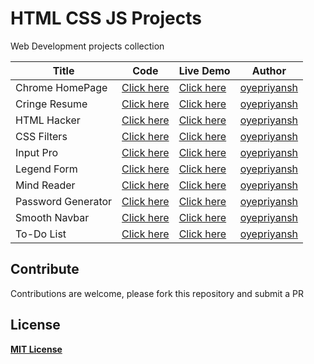 # HTML CSS JS Projects
Web Development projects collection


| Title | Code | Live Demo | Author |
| ----- | ---- | --------- | ------ |
|Chrome HomePage| [Click here](https://github.com/itxpp/chrome-newtab)| [Click here](https://itxpp.github.io/chrome-newtab/)| [oyepriyansh](https://github.com/oyepriyansh) |
|Cringe Resume | [Click here](https://github.com/itxpp/resumex)| [Click here](https://itxpp.github.io/resumex)| [oyepriyansh](https://github.com/oyepriyansh) |
|HTML Hacker | [Click here](https://github.com/itxpp/hacker)| [Click here](https://itxpp.github.io/hacker)| [oyepriyansh](https://github.com/oyepriyansh) |
|CSS Filters | [Click here](https://github.com/itxpp/css-filter)| [Click here](https://itxpp.github.io/css-filter/)| [oyepriyansh](https://github.com/oyepriyansh) |
|Input Pro | [Click here](https://github.com/itxpp/inputpro)| [Click here](https://itxpp.github.io/inputpro)| [oyepriyansh](https://github.com/oyepriyansh) |
|Legend Form | [Click here](https://github.com/itxpp/pro-form)| [Click here](https://itxpp.github.io/pro-form/)| [oyepriyansh](https://github.com/oyepriyansh) |
|Mind Reader | [Click here](https://github.com/itxpp/mind-reader)| [Click here](https://itxpp.github.io/mind-reader/)| [oyepriyansh](https://github.com/oyepriyansh) |
|Password Generator | [Click here](https://github.com/itxpp/password)| [Click here](https://itxpp.github.io/password/)| [oyepriyansh](https://github.com/oyepriyansh) |
|Smooth Navbar | [Click here](https://github.com/itxpp/smoothnav)| [Click here](https://itxpp.github.io/smoothnav)| [oyepriyansh](https://github.com/oyepriyansh) |
|To-Do List | [Click here](https://github.com/itxpp/todo)| [Click here](https://itxpp.github.io/todo/)| [oyepriyansh](https://github.com/oyepriyansh) |

## Contribute
Contributions are welcome, please fork this repository and submit a PR 

## License 
**[MIT License](https://github.com/oyepriyansh/htmlcssjs-projects/blob/main/license.md)**